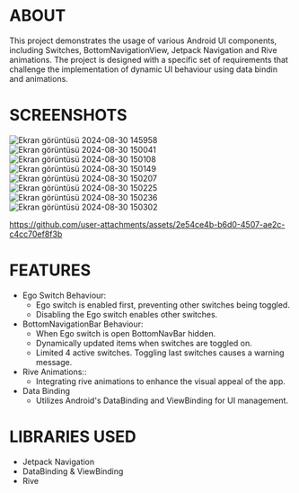 # ABOUT

This project demonstrates the usage of various Android UI components, including Switches, BottomNavigationView,
Jetpack Navigation and Rive animations. The project is designed with a specific set of requirements that challenge
the implementation of dynamic UI behaviour using data bindin and animations.

# SCREENSHOTS

![Ekran görüntüsü 2024-08-30 145958](https://github.com/user-attachments/assets/a9d906c3-3a22-4a6e-8601-cacaea278be0)
![Ekran görüntüsü 2024-08-30 150041](https://github.com/user-attachments/assets/3902c2fd-fcb0-4467-95af-2226ffa6e646)
![Ekran görüntüsü 2024-08-30 150108](https://github.com/user-attachments/assets/466d175f-cfcf-40d2-81c2-51824c7b8b25)
![Ekran görüntüsü 2024-08-30 150149](https://github.com/user-attachments/assets/b7b0fcb7-a543-4fa6-a9b9-b50efbfe6c3b)
![Ekran görüntüsü 2024-08-30 150207](https://github.com/user-attachments/assets/48c697dc-f143-41a8-8191-6af47dff775d)
![Ekran görüntüsü 2024-08-30 150225](https://github.com/user-attachments/assets/f27c83c2-1409-4352-90ea-a96189fc2c7f)
![Ekran görüntüsü 2024-08-30 150236](https://github.com/user-attachments/assets/40f35ee9-942b-4f2a-93fc-d38a5e3f3dc7)
![Ekran görüntüsü 2024-08-30 150302](https://github.com/user-attachments/assets/50755c3c-098a-465c-9a1f-d04eed6d90b3)

https://github.com/user-attachments/assets/2e54ce4b-b6d0-4507-ae2c-c4cc70ef8f3b


# FEATURES

- Ego Switch Behaviour:
  - Ego switch is enabled first, preventing other switches being toggled.
  - Disabling the Ego switch enables other switches.
- BottomNavigationBar Behaviour:
  - When Ego switch is open BottomNavBar hidden.
  - Dynamically updated items when switches are toggled on.
  - Limited 4 active switches. Toggling last switches causes a warning message.
- Rive Animations::
  - Integrating rive animations to enhance the visual appeal of the app.
- Data Binding
  - Utilizes Android's DataBinding and ViewBinding for UI management.


# LIBRARIES USED
- Jetpack Navigation
- DataBinding & ViewBinding
- Rive

